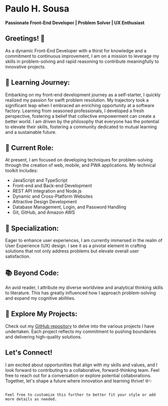 
# Paulo H. Sousa

**Passionate Front-End Developer | Problem Solver | UX Enthusiast**

## Greetings! 👋

As a dynamic Front-End Developer with a thirst for knowledge and a commitment to continuous improvement, I am on a mission to leverage my skills in problem-solving and rapid reasoning to contribute meaningfully to innovative projects.

## 🌱 Learning Journey:

Embarking on my front-end development journey as a self-starter, I quickly realized my passion for swift problem resolution. My trajectory took a significant leap when I embraced an enriching opportunity at a software factory. Learning from seasoned professionals, I developed a fresh perspective, fostering a belief that collective empowerment can create a better world. I am driven by the philosophy that everyone has the potential to elevate their skills, fostering a community dedicated to mutual learning and a sustainable future.

## 🔧 Current Role:

At present, I am focused on developing techniques for problem-solving through the creation of web, mobile, and PWA applications. My technical toolkit includes:

- JavaScript and TypeScript
- Front-end and Back-end Development
- REST API Integration and Node.js
- Dynamic and Cross-Platform Websites
- Attractive Design Development
- Database Management, Login, and Password Handling
- Git, GitHub, and Amazon AWS

## 🚀 Specialization:

Eager to enhance user experiences, I am currently immersed in the realm of User Experience (UX) design. I see it as a pivotal element in crafting solutions that not only address problems but elevate overall user satisfaction.

## 📚 Beyond Code:

An avid reader, I attribute my diverse worldview and analytical thinking skills to literature. This has greatly influenced how I approach problem-solving and expand my cognitive abilities.

## 🔗 Explore My Projects:

Check out my [GitHub repository](https://github.com/paulohsousa) to delve into the various projects I have undertaken. Each project reflects my commitment to pushing boundaries and delivering high-quality solutions.

## Let's Connect!

I am excited about opportunities that align with my skills and values, and I look forward to contributing to a collaborative, forward-thinking team. Feel free to reach out for a conversation or explore potential collaborations. Together, let's shape a future where innovation and learning thrive! 🌐✨
```

Feel free to customize this further to better fit your style or add more details as needed.
